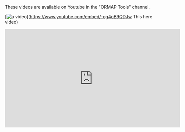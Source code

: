 These videos are available on Youtube in the "ORMAP Tools" channel.

[![a video](https://www.youtube.com/embed/-og4oB9QDJw/0.jpg)](https://www.youtube.com/embed/-og4oB9QDJw This here video)

<iframe width="560" height="315" src="https://www.youtube.com/embed/videoseries?list=PLOvsczC41I8ZbmCx709fCed38b8ZU4DUf" title="YouTube video player" frameborder="0" allow="accelerometer; autoplay; clipboard-write; encrypted-media; gyroscope; picture-in-picture" allowfullscreen></iframe>